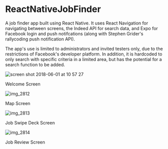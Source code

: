 # ReactNativeJobFinder

A job finder app built using React Native. It uses React Navigation for navigating between screens, the Indeed API for search data, and Expo for Facebook login and push notifcations (along with Stephen Grider's rallycoding push notification API).

The app's use is limited to administrators and invited testers only, due to the restrictions of Facebook's developer platform. In addition, it is hardcoded to only search with specific criteria in a limited area, but has the potential for a search function to be added.

![screen shot 2018-06-01 at 10 57 27](https://user-images.githubusercontent.com/25869284/40835684-0dc38000-658c-11e8-80fa-d78e9227f996.png)

Welcome Screen


![img_2812](https://user-images.githubusercontent.com/25869284/40834696-76cbb0f2-6589-11e8-8da6-ecd99d593ab7.PNG)

Map Screen


![img_2813](https://user-images.githubusercontent.com/25869284/40834720-85ee5b70-6589-11e8-9c82-8fea0edefb04.PNG)

Job Swipe Deck Screen


![img_2814](https://user-images.githubusercontent.com/25869284/40834740-8dcc1c88-6589-11e8-8c62-dcd3fe6b6791.PNG)

Job Review Screen 
